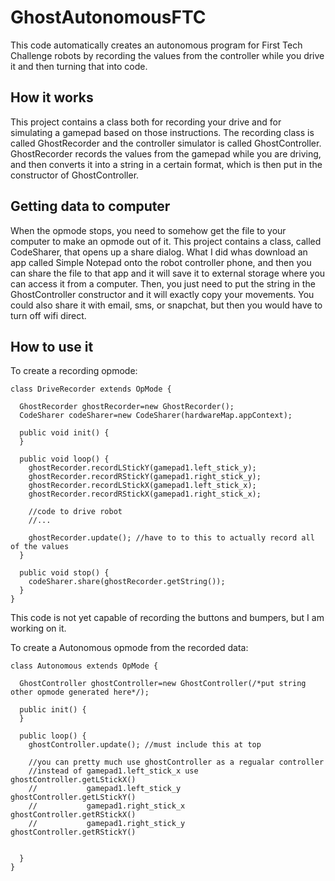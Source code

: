 # GhostAutonomousFTC
This code automatically creates an autonomous program for First Tech Challenge robots by recording the values from the controller while you drive it and then turning that into code. 

## How it works
This project contains a class both for recording your drive and for simulating a gamepad based on those instructions. The recording class is called GhostRecorder and the controller simulator is called GhostController. GhostRecorder records the values from the gamepad while you are driving, and then converts it into a string in a certain format, which is then put in the constructor of GhostController.


## Getting data to computer

When the opmode stops, you need to somehow get the file to your computer to make an opmode out of it. This project contains a class, called CodeSharer, that opens up a share dialog. What I did whas download an app called Simple Notepad onto the robot controller phone, and then you can share the file to that app and it will save it to external storage where you can access it from a computer. Then, you just need to put the string in the GhostController constructor and it will exactly copy your movements. You could also share it with email, sms, or snapchat, but then you would have to turn off wifi direct.

## How to use it

To create a recording opmode:

    class DriveRecorder extends OpMode {
      
      GhostRecorder ghostRecorder=new GhostRecorder();
      CodeSharer codeSharer=new CodeSharer(hardwareMap.appContext);
      
      public void init() {
      }
      
      public void loop() {
        ghostRecorder.recordLStickY(gamepad1.left_stick_y);
        ghostRecorder.recordRStickY(gamepad1.right_stick_y);
        ghostRecorder.recordLStickX(gamepad1.left_stick_x);
        ghostRecorder.recordRStickX(gamepad1.right_stick_x);
        
        //code to drive robot
        //...
        
        ghostRecorder.update(); //have to to this to actually record all of the values
      }
      
      public void stop() {
        codeSharer.share(ghostRecorder.getString());
      }
    }
    
This code is not yet capable of recording the buttons and bumpers, but I am working on it.


To create a Autonomous opmode from the recorded data:
    
    class Autonomous extends OpMode {
      
      GhostController ghostController=new GhostController(/*put string other opmode generated here*/);
      
      public init() {
      }
      
      public loop() {
        ghostController.update(); //must include this at top
        
        //you can pretty much use ghostController as a regualar controller
        //instead of gamepad1.left_stick_x use ghostController.getLStickX()
        //           gamepad1.left_stick_y     ghostController.getLStickY()
        //           gamepad1.right_stick_x    ghostController.getRStickX()
        //           gamepad1.right_stick_y    ghostController.getRStickY()
        
        
      }
    }
